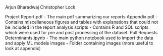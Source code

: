 Arjun Bharadwaj
Christopher Lock

Project Report.pdf - The main pdf summarizing our reports
Appendix.pdf - Contains miscellaneous figures and tables with explanations that could not be included in the report
analysis scripts - Contains R and SQL scripts which were used for pre and post processing of the dataset.
Pull Requests Determinants.ipynb - The main python notebook used to import the data and apply ML models
images - Folder containing images (more useful to look at appendix)
